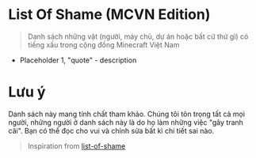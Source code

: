 # List Of Shame (MCVN Edition)
> Danh sách những vật (người, máy chủ, dự án hoặc bất cứ thứ gì) có tiếng xấu trong cộng đồng Minecraft Việt Nam

* Placeholder 1, "quote" - description

# Lưu ý
Danh sách này mang tính chất tham khảo. Chúng tôi tôn trọng tất cả mọi người, những người ở danh sách này là do họ làm những việc "gây tranh cãi". Bạn có thể đọc cho vui và chỉnh sửa bất kì chi tiết sai nào.
> Inspiration from [list-of-shame](https://github.com/KennyTV/list-of-shame)
